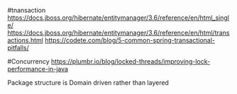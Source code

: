 #tnansaction
https://docs.jboss.org/hibernate/entitymanager/3.6/reference/en/html_single/
https://docs.jboss.org/hibernate/entitymanager/3.6/reference/en/html/transactions.html
https://codete.com/blog/5-common-spring-transactional-pitfalls/


#Concurrency
https://plumbr.io/blog/locked-threads/improving-lock-performance-in-java


Package structure is Domain driven rather than layered
